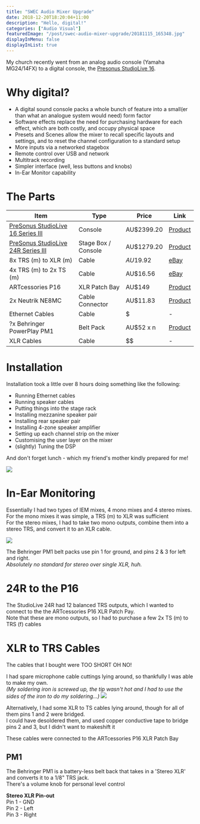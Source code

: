 ```yaml
---
title: "SWEC Audio Mixer Upgrade"
date: 2018-12-20T18:20:04+11:00
description: "Hello, digital!"
categories: ["Audio Visual"]
featuredImage: "/post/swec-audio-mixer-upgrade/20181115_165348.jpg"
displayInMenu: false
displayInList: true
---
```


My church recently went from an analog audio console (Yamaha MG24/14FX) to a digital console, the [Presonus StudioLive 16](../presonus-studiolive-16).  

# Why digital?
* A digital sound console packs a whole bunch of feature into a small(er than what an analogue system would need) form factor
* Software effects replace the need for purchasing hardware for each effect, which are both costly, and occupy physical space
* Presets and Scenes allow the mixer to recall specific layouts and settings, and to reset the channel configuration to a standard setup
* More inputs via a networked stagebox
* Remote control over USB and network
* Multitrack recording
* Simpler interface (well, less buttons and knobs)
* In-Ear Monitor capability

# The Parts
|Item|Type|Price|Link|
|----|----|-----|----|
|[PreSonus StudioLive 16 Series III](../presonus-studiolive-16)|Console|AU$2399.20|[Product](https://www.presonus.com/products/StudioLive-16)|
|[PreSonus StudioLive 24R Series III](../presonus-studiolive-16)|Stage Box / Console|AU$1279.20|[Product](https://www.presonus.com/products/StudioLive-24R)|
|8x TRS (m) to XLR (m)|Cable|$AU$19.92|[eBay](https://www.ebay.com.au/itm/Adapter-Cable-Male-to-1-4-6-35mm-Mic-Sound-Card-XLR-TRS-Stereo-OFC-Practical/223253247418?hash=item33faee35ba:g:GJYAAOSwWrxb9WWu:rk:2:pf:1&frcectupt=true)|
|4x TRS (m) to 2x TS (m)|Cable|AU$16.56|[eBay](https://www.ebay.com.au/itm/6-35mm-1-4-inch-Stereo-TRS-Female-to-2-Dual-6-35mm-Mono-TS-Male-Y-Splitter-S4T1/283214427284?epid=14024784041&hash=item41f0e53494:g:ZLkAAOSwilVbxnhG:rk:44:pf:0)|
|ARTcessories P16|XLR Patch Bay|AU$149|[Product](http://artproaudio.com/product/p16-xlr-balanced-patch-bay/)|
|2x Neutrik NE8MC|Cable Connector|AU$11.83|[Product](https://www.neutrik.com/en/product/ne8mc)
|Ethernet Cables|Cable|$|-|
|?x Behringer PowerPlay PM1|Belt Pack|AU$52 x n|[Product](https://www.musictribe.com/Categories/Behringer/Signal-Processors/In-Ear-Monitoring/PM1/p/P0BKB)|
|XLR Cables|Cable|$$|-|

# Installation
Installation took a little over 8 hours doing something like the following:

* Running Ethernet cables
* Running speaker cables
* Putting things into the stage rack
* Installing mezzanine speaker pair
* Installing rear speaker pair
* Installing 4-zone speaker amplifier
* Setting up each channel strip on the mixer
* Customising the user layer on the mixer
* (slightly) Tuning the DSP

And don't forget lunch - which my friend's mother kindly prepared for me!

![](20190119_124736.jpg)


# In-Ear Monitoring
Essentially I had two types of IEM mixes, 4 mono mixes and 4 stereo mixes.  
For the mono mixes it was simple, a TRS (m) to XLR was sufficient  
For the stereo mixes, I had to take two mono outputs, combine them into a stereo TRS, and convert it to an XLR cable.

![](24R-P16.png)

The Behringer PM1 belt packs use pin 1 for ground, and pins 2 & 3 for left and right.  
_Absolutely no standard for stereo over single XLR, huh._

# 24R to the P16
The StudioLive 24R had 12 balanced TRS outputs, which I wanted to connect to the the ARTcessories P16 XLR Patch Pay.  
Note that these are mono outputs, so I had to purchase a few 2x TS (m) to TRS (f) cables

# XLR to TRS Cables
The cables that I bought were TOO SHORT OH NO!

I had spare microphone cable cuttings lying around, so thankfully I was able to make my own.  
_(My soldering iron is screwed up, the tip wasn't hot and I had to use the sides of the iron to do my soldering...)_
![](49819271_1961295177322481_8539253896302821376_n.jpg)

Alternatively, I had some XLR to TS cables lying around, though for all of them pins 1 and 2 were bridged.  
I could have desoldered them, and used copper conductive tape to bridge pins 2 and 3, but I didn't want to makeshift it

These cables were connected to the ARTcessories P16 XLR Patch Bay

## PM1
The Behringer PM1 is a battery-less belt back that takes in a 'Stereo XLR' and converts it to a 1/8" TRS jack.  
There's a volume knob for personal level control

**Stereo XLR Pin-out**  
Pin 1 - GND  
Pin 2 - Left  
Pin 3 - Right  